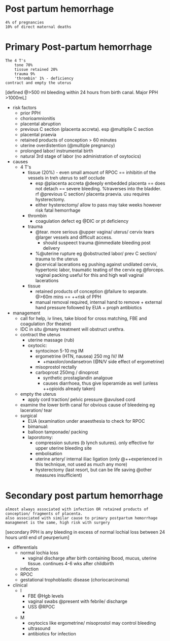 # Post partum hemorrhage
    4% of pregnancies
    10% of direct maternal deaths

# Primary Post-partum hemorrhage
    The 4 T's
        tone 70%
        tissue retained 20%
        trauma 9%
        'thrombin' 1% - deficiency
    contract and empty the uterus
[defined @>500 ml bleeding within 24 hours from birth canal. Major PPH >1000mL]
- risk factors
    + prior PPH
    + chorioamnionitis
    + placental abruption
    + previous C section (placenta accreta). esp @multiplle C section
    + placental praevia
    + retained products of conception > 60 minutes
    + uterine overdistention (@multiple pregnancy)
    + prolonged labor/ instrumental birth
    + natural 3rd stage of labor (no administration of oxytocics)
- causes
    + 4 T's
        * tissue (20%) - even small amount of RPOC == inhibitin of the vessels in treh uterus to self occlude
            * esp @placenta accreta @deeply embedded placenta == does not detach == severe bleeding. %traverses into the bladder. rf @previous C section/ placenta praevia. usu requires hysterectomy.
            * either hysterectomy/ allow to pass may take weeks however risk fatal hemorrhage
        * thrombin
            - coagulation defect eg @DIC or pt deficiency 
        * trauma
            - @tear. more serious @upper vagina/ uterus/ cervix tears @larger vessels and difficult access.
                + should suspeect trauma @immediate bleeding post delivery
            - %@uterine rupture eg @obstructed labor/ prev C section/ trauma to the uterus
            - @cervical lacerations eg pushing against undilated cervix, hypertonic labor, traumatic teating of the cervix eg @forceps. vaginal packing useful for this and high wall vaginal lacerations
        * tissue
            - retained products of conception @failure to separate. @>60m mins == ++risk of PPH
            - manual removal required, internal hand to remove  + external hand pressure followed by EUA + proph antibiotics 
- management
    + call for help, iv lines, take blood for cross matching, FBE and coagulation (for theatre)
    + IDC in situ @many treatment will obstruct urethra.
    + contract the uterus
        * uterine massage (rub)
        * oxytocic: 
            * syntocinon 5-10 mg IM
            * ergometrine (HTN, nausea) 250 mg IV/ IM
                - +maxolon/ondansetron (@N/V side effect of ergometrine)
            * misoprostol rectally
            * carboprost 250mg / dinoprost
                - synthetic prostaglandin analgoue
                - causes diarrhoea, thus give loperamide as well (unless ++opioids already taken)
    + empty the uterus
        * apply cord traction/ pelvic pressure @avulsed cord
    + examine the lower birth canal for obvious cause of bleedeing eg laceration/ tear
    + surgical 
        * EUA (examination under anaesthesia to check for RPOC
        * bimanual: 
        * balloon tamponade/ packing
        * laporotomy: 
            - compression sutures (b lynch sutures). only effective for upper uterine bleeding site
            - embolisation 
            - uterine artery/ internal iliac ligation (only @++experienced in this technique, not used as much any more)
            - hysterectomy (last resort, but can be life saving @other measures insufficient)

# Secondary post partum hemorrhage
    almost always associated with infection OR retained products of conception/ fragments of placenta.
    also associated with similar cause to primary postpartum hemorrhage
    managmenet is the same, high risk with surgery
[secondary PPH is any bleeding in excess of normal lochial loss between 24 hours until end of peurperium]
- differentials
    - normal lochia loss
        + vaginal discharge after birth containing lbood, mucus, uterine tissue. continues 4-6 wks after childbirth
    - infection
    - RPOC
    - gestational trophoblastic disease (choriocarcinoma)
- clinical
    + I
        * FBE @Hgb levels
        * vaginal swabs @present with febrile/ discharge
        * USS @RPOC
        * 
    + M
        * oxytocics like ergometrine/ misoprostol may control bleeding
        * ultrasound 
        * antibiotics for infection




